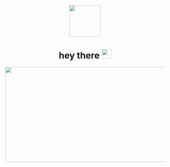 <div align="center">
<div id="header">
  <img src="https://media.giphy.com/media/gjrYDwbjnK8x36xZIO/giphy.gif" width="100">
</div>
<div align="center">
<img src="https://komarev.com/ghpvc/?username=DossHAK&style=flat-square&color=blue" alt=""/>
</div>
<h1>
  hey there
  <img src="https://media.giphy.com/media/hvRJCLFzcasrR4ia7z/giphy.gif" width="30px"/>
</h1>
<div align="center">
  <img src="https://media.giphy.com/media/dWesBcTLavkZuG35MI/giphy.gif" width="600" height="300"/>
</div>
  
  
  
  
</div>  
